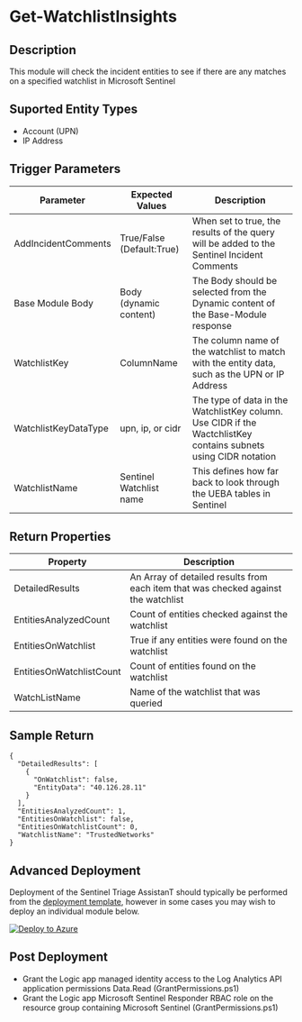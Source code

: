 # Get-WatchlistInsights

## Description
This module will check the incident entities to see if there are any matches on a specified watchlist in Microsoft Sentinel

## Suported Entity Types
* Account (UPN)
* IP Address

## Trigger Parameters

|Parameter|Expected Values|Description|
|---|---|---|
|AddIncidentComments|True/False (Default:True)|When set to true, the results of the query will be added to the Sentinel Incident Comments|
|Base Module Body|Body (dynamic content)|The Body should be selected from the Dynamic content of the Base-Module response|
|WatchlistKey|ColumnName|The column name of the watchlist to match with the entity data, such as the UPN or IP Address |
|WatchlistKeyDataType|upn, ip, or cidr|The type of data in the WatchlistKey column.  Use CIDR if the WactchlistKey contains subnets using CIDR notation|
|WatchlistName|Sentinel Watchlist name|This defines how far back to look through the UEBA tables in Sentinel|

## Return Properties

|Property|Description|
|---|---|
|DetailedResults|An Array of detailed results from each item that was checked against the watchlist|
|EntitiesAnalyzedCount|Count of entities checked against the watchlist|
|EntitiesOnWatchlist|True if any entities were found on the watchlist|
|EntitiesOnWatchlistCount|Count of entities found on the watchlist|
|WatchListName|Name of the watchlist that was queried|


## Sample Return

```
{
  "DetailedResults": [
    {
      "OnWatchlist": false,
      "EntityData": "40.126.28.11"
    }
  ],
  "EntitiesAnalyzedCount": 1,
  "EntitiesOnWatchlist": false,
  "EntitiesOnWatchlistCount": 0,
  "WatchlistName": "TrustedNetworks"
}
```

## Advanced Deployment

Deployment of the Sentinel Triage AssistanT should typically be performed from the [deployment template](/Deploy/readme.md), however in some cases you may wish to deploy an individual module below.

[![Deploy to Azure](https://aka.ms/deploytoazurebutton)](https://portal.azure.com/#create/Microsoft.Template/uri/https%3A%2F%2Fraw.githubusercontent.com%2Fbriandelmsft%2FSentinelAutomationModules%2Fmain%2FModules%2FWatchlistModule%2Fazuredeploy.json)

## Post Deployment

* Grant the Logic app managed identity access to the Log Analytics API application permissions Data.Read (GrantPermissions.ps1)
* Grant the Logic app Microsoft Sentinel Responder RBAC role on the resource group containing Microsoft Sentinel (GrantPermissions.ps1)
